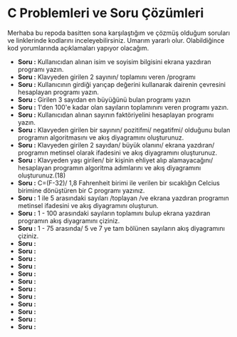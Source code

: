 # C Problemleri ve Soru Çözümleri

Merhaba bu repoda basitten sona karşılaştığım ve çözmüş olduğum soruları ve linklerinde kodlarını inceleyebilirsiniz. Umarım yararlı olur. Olabildiğince kod yorumlarında açıklamaları yapıyor olacağım.

- **Soru   :** Kullanıcıdan alınan isim ve soyisim bilgisini ekrana yazdıran programı yazın.
- **Soru   :** Klavyeden girilen 2 sayının/ toplamını veren /programı
- **Soru   :** Kullanıcının girdiği yarıçap değerini kullanarak dairenin çevresini hesaplayan programı yazın.
- **Soru   :** Girilen 3 sayıdan en büyüğünü bulan programı yazın
- **Soru   :** 1'den 100'e kadar olan sayıların toplamınını veren programı yazın.
- **Soru   :** Kullanıcıdan alınan sayının faktöriyelini hesaplayan programı yazın.
- **Soru   :** Klavyeden girilen bir sayının/ pozitifmi/ negatifmi/ olduğunu bulan programın algoritmasını ve akış diyagramını oluşturunuz.
- **Soru   :** Klavyeden girilen 2 sayıdan/ büyük olanını/ ekrana yazdıran/ programın metinsel olarak ifadesini ve akış diyagramını oluşturunuz.
- **Soru   :** Klavyeden yaşı girilen/ bir kişinin ehliyet alıp alamayacağını/ hesaplayan programın algoritma adımlarını ve akış diyagramını oluşturunuz.(18)
- **Soru   :** C=(F-32)/ 1,8 Fahrenheit birimi ile verilen bir sıcaklığın Celcius birimine dönüştüren bir C programı yazınız.
- **Soru   :** 1 ile 5 arasındaki sayıları /toplayan /ve ekrana yazdıran programın metinsel ifadesini ve akış diyagramını oluşturun.
- **Soru   :** 1 - 100 arasındaki sayıların toplamını bulup ekrana yazdıran programın akış diyagramını çiziniz.
- **Soru   :** 1 - 75 arasında/ 5 ve 7 ye tam bölünen sayıların akış diyagramını çiziniz.
- **Soru   :**
- **Soru   :**
- **Soru   :**
- **Soru   :**
- **Soru   :**
- **Soru   :**
- **Soru   :**
- **Soru   :**
- **Soru   :**
- **Soru   :**
- **Soru   :**
- **Soru   :**